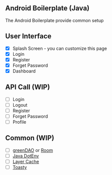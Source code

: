 ## Android Boilerplate (Java)

The Android Boilerplate provide common setup

## User Interface

- [x] Splash Screen - you can customize this page
- [x] Login
- [x] Register
- [x] Forget Password
- [x] Dashboard

## API Call (WIP)

- [ ] Login
- [ ] Logout
- [ ] Register
- [ ] Forget Password
- [ ] Profile

## Common  (WIP)

- [ ] [greenDAO](https://github.com/greenrobot/greenDAO) or [Room](https://developer.android.com/training/data-storage/room/)
- [ ] [Java DotEnv](https://github.com/cdimascio/java-dotenv)
- [ ] [Layer Cache](https://github.com/appmattus/layercache)
- [ ] [Toasty](https://github.com/GrenderG/Toasty)
